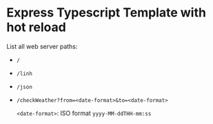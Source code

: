# Express Typescript Template with hot reload

List all web server paths:

- `/`
- `/linh`
- `/json`
- `/checkWeather?from=<date-format>&to=<date-format>`

    `<date-format>`: ISO format `yyyy-MM-ddTHH-mm:ss`